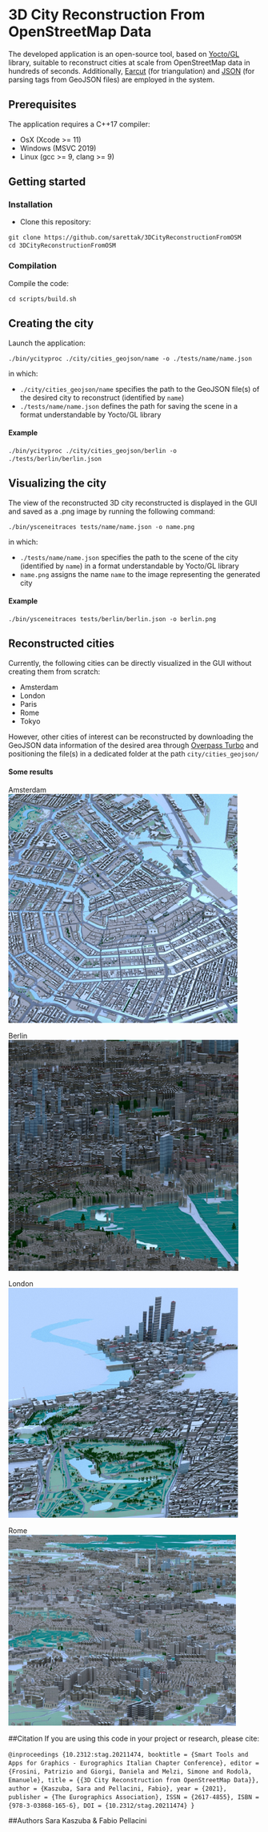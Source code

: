 # 3D City Reconstruction From OpenStreetMap Data
The developed application is an open-source tool, based on [Yocto/GL](https://github.com/xelatihy/yocto-gl) library, suitable to reconstruct cities at scale from OpenStreetMap data in hundreds of seconds. Additionally, [Earcut](https://github.com/mapbox/earcut.hpp) (for triangulation) and [JSON](https://github.com/nlohmann/json) (for parsing tags from GeoJSON files) are employed in the system. 

## Prerequisites
The application requires a C++17 compiler:
* OsX (Xcode >= 11)
* Windows (MSVC 2019)
* Linux (gcc >= 9, clang >= 9)


## Getting started

### Installation
* Clone this repository:

```
git clone https://github.com/sarettak/3DCityReconstructionFromOSM
cd 3DCityReconstructionFromOSM
```

### Compilation
Compile the code:

```
cd scripts/build.sh
```

## Creating the city
Launch the application: 
```
./bin/ycityproc ./city/cities_geojson/name -o ./tests/name/name.json
```

in which:
* `./city/cities_geojson/name` specifies the path to the GeoJSON file(s) of the desired city to reconstruct (identified by `name`)
* `./tests/name/name.json` defines the path for saving the scene in a format understandable by Yocto/GL library

#### Example
```
./bin/ycityproc ./city/cities_geojson/berlin -o ./tests/berlin/berlin.json
```

## Visualizing the city
The view of the reconstructed 3D city reconstructed is displayed in the GUI and saved as a .png image by running the following command:
```
./bin/ysceneitraces tests/name/name.json -o name.png   
```
in which:
* `./tests/name/name.json` specifies the path to the scene of the city (identified by `name`) in a format understandable by Yocto/GL library
* `name.png` assigns the name `name` to the image representing the generated city

#### Example
```
./bin/ysceneitraces tests/berlin/berlin.json -o berlin.png  
```

## Reconstructed cities
Currently, the following cities can be directly visualized in the GUI without creating them from scratch:
* Amsterdam
* London
* Paris
* Rome 
* Tokyo

However, other cities of interest can be reconstructed by downloading the GeoJSON data information of the desired area through [Overpass Turbo](https://overpass-turbo.eu) and positioning the file(s) in a dedicated folder at the path `city/cities_geojson/`

#### Some results
Amsterdam  <br />
<img src="images/amsterdam.jpg" width="458" height="457">

Berlin  <br />
<img src="images/berlin.jpg" width="460" height="461">

London  <br />
<img src="images/london.jpg" width="459" height="459">

Rome  <br />
<img src="images/rome_all_morning.jpg" width="455" height="381">

##Citation
If you are using this code in your project or research, please cite:

`@inproceedings {10.2312:stag.20211474,
booktitle = {Smart Tools and Apps for Graphics - Eurographics Italian Chapter Conference},
editor = {Frosini, Patrizio and Giorgi, Daniela and Melzi, Simone and Rodolà, Emanuele},
title = {{3D City Reconstruction from OpenStreetMap Data}},
author = {Kaszuba, Sara and Pellacini, Fabio},
year = {2021},
publisher = {The Eurographics Association},
ISSN = {2617-4855},
ISBN = {978-3-03868-165-6},
DOI = {10.2312/stag.20211474}
}`

##Authors
Sara Kaszuba & Fabio Pellacini


